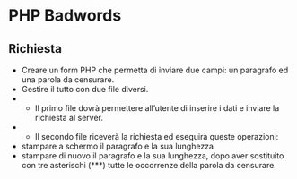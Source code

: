 PHP Badwords
===

## Richiesta

- Creare un form PHP che permetta di inviare due campi: un paragrafo ed una parola da censurare.
- Gestire il tutto con due file diversi.
- - Il primo file dovrà permettere all’utente di inserire i dati e inviare la richiesta al server.
- - Il secondo file riceverà la richiesta ed eseguirà queste operazioni:
- stampare a schermo il paragrafo e la sua lunghezza
- stampare di nuovo il paragrafo e la sua lunghezza, dopo aver sostituito con tre asterischi (***) tutte le occorrenze della parola da censurare.
